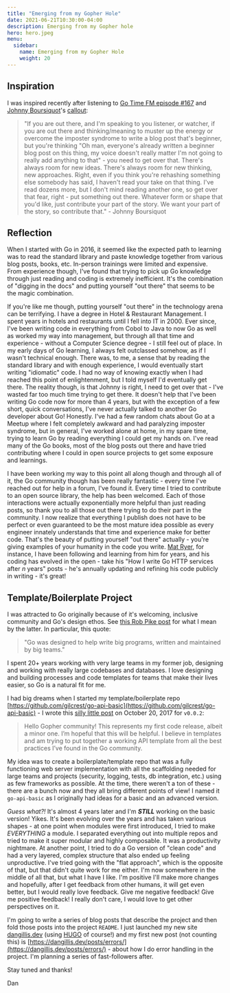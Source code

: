 ```yaml
---
title: "Emerging from my Gopher Hole"
date: 2021-06-21T10:30:00-04:00
description: Emerging from my Gopher hole
hero: hero.jpeg
menu:
  sidebar:
    name: Emerging from my Gopher Hole
    weight: 20
---
```


## Inspiration

I was inspired recently after listening to [Go Time FM episode #167](https://changelog.com/gotime/167) and [Johnny Boursiquot](https://www.jboursiquot.com/)'s [callout](https://changelog.com/gotime/167#t=50:41):

> "If you are out there, and I'm speaking to you listener, or watcher, if you are out there and thinking/meaning to muster up the energy or overcome the imposter syndrome to write a blog post that's beginner, but you're thinking "Oh man, everyone's already written a beginner blog post on this thing, my voice doesn't really matter I'm not going to really add anything to that" - you need to get over that. There's always room for new ideas. There's always room for new thinking, new approaches. Right, even if you think you're rehashing something else somebody has said, I haven't read your take on that thing. I've read dozens more, but I don't mind reading another one, so get over that fear, right - put something out there. Whatever form or shape that you'd like, just contribute your part of the story. We want your part of the story, so contribute that." - Johnny Boursiquot

## Reflection

When I started with Go in 2016, it seemed like the expected path to learning was to read the standard library and paste knowledge together from various blog posts, books, etc. In-person trainings were limited and expensive. From experience though, I've found that trying to pick up Go knowledge through just reading and coding is extremely inefficient. It's the combination of "digging in the docs" and putting yourself "out there" that seems to be the magic combination.

If you're like me though, putting yourself "out there" in the technology arena can be terrifying. I have a degree in Hotel & Restaurant Management. I spent years in hotels and restaurants until I fell into IT in 2000. Ever since, I've been writing code in everything from Cobol to Java to now Go as well as worked my way into management, but through all that time and experience - without a Computer Science degree - I still feel out of place. In my early days of Go learning, I always felt outclassed somehow, as if I wasn't technical enough. There was, to me, a sense that by reading the standard library and with enough experience, I would eventually start writing "idiomatic" code. I had no way of knowing exactly when I had reached this point of enlightenment, but I told myself I'd eventually get there. The reality though, is that Johnny is right, I need to get over that - I've wasted far too much time trying to get there. It doesn't help that I've been writing Go code now for more than 4 years, but with the exception of a few short, quick conversations, I've never actually talked to another Go developer about Go! Honestly. I've had a few random chats about Go at a Meetup where I felt completely awkward and had paralyzing imposter syndrome, but in general, I've worked alone at home, in my spare time, trying to learn Go by reading everything I could get my hands on. I've read many of the Go books, most of the blog posts out there and have tried contributing where I could in open source projects to get some exposure and learnings.

I have been working my way to this point all along though and through all of it, the Go community though has been really fantastic - every time I've reached out for help in a forum, I've found it. Every time I tried to contribute to an open source library, the help has been welcomed. Each of those interactions were actually exponentially more helpful than just reading posts, so thank you to all those out there trying to do their part in the community. I now realize that everything I publish does not have to be perfect or even guaranteed to be the most mature idea possible as every engineer innately understands that time and experience make for better code. That's the beauty of putting yourself "out there" actually - you're giving examples of your humanity in the code you write. [Mat Ryer](https://twitter.com/matryer), for instance, I have been following and learning from him for years, and his coding has evolved in the open - take his "How I write Go HTTP services after *n* years" posts - he's annually updating and refining his code publicly in writing - it's great!

## Template/Boilerplate Project

I was attracted to Go originally because of it's welcoming, inclusive community and Go's design ethos. See [this Rob Pike post](https://commandcenter.blogspot.com/2012/06/less-is-exponentially-more.html) for what I mean by the latter. In particular, this quote:

> "Go was designed to help write big programs, written and maintained by big teams."

I spent 20+ years working with very large teams in my former job, designing and working with really large codebases and databases. I love designing and building processes and code templates for teams that make their lives easier, so Go is a natural fit for me.

I had big dreams when I started my template/boilerplate repo [https://github.com/gilcrest/go-api-basic](https://github.com/gilcrest/go-api-basic) - I wrote this [silly little post](https://dangillis.dev/posts/archive/go-api-template/) on October 20, 2017 for `v0.0.2`:

> Hello Gopher community! This represents my first code release, albeit a minor one. I’m hopeful that this will be helpful. I believe in templates and am trying to put together a working API template from all the best practices I’ve found in the Go community.

My idea was to create a boilerplate/template repo that was a fully functioning web server implementation with all the scaffolding needed for large teams and projects (security, logging, tests, db integration, etc.) using as few frameworks as possible. At the time, there weren't a ton of these - there are a bunch now and they all bring different points of view! I named it `go-api-basic` as I originally had ideas for a basic and an advanced version.

*Guess what?!* It's almost 4 years later and I'm ***STILL*** working on the basic version! Yikes. It's been evolving over the years and has taken various shapes - at one point when modules were first introduced, I tried to make *EVERYTHING* a module. I separated everything out into multiple repos and tried to make it super modular and highly composable. It was a productivity nightmare. At another point, I tried to do a Go version of "clean code" and had a very layered, complex structure that also ended up feeling unproductive. I've tried going with the "flat approach", which is the opposite of that, but that didn't quite work for me either. I'm now somewhere in the middle of all that, but what I have I like. I'm positive I'll make more changes and hopefully, after I get feedback from other humans, it will get even better, but I would really love feedback. Give me negative feedback! Give me positive feedback! I really don't care, I would love to get other perspectives on it.

I'm going to write a series of blog posts that describe the project and then fold those posts into the project `README`. I just launched my new site [dangillis.dev](https://dangillis.dev/) (using [HUGO](https://gohugo.io/) of course!) and my first new post (not counting this) is [https://dangillis.dev/posts/errors/](https://dangillis.dev/posts/errors/) - about how I do error handling in the project. I'm planning a series of fast-followers after.

Stay tuned and thanks!

Dan
